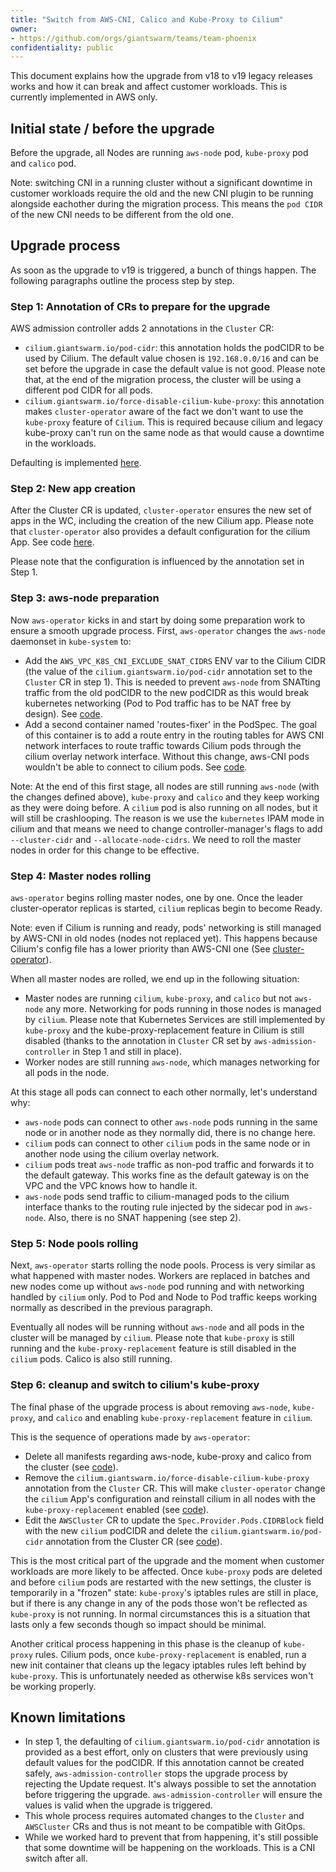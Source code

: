 ```yaml
---
title: "Switch from AWS-CNI, Calico and Kube-Proxy to Cilium"
owner:
- https://github.com/orgs/giantswarm/teams/team-phoenix
confidentiality: public
---
```


This document explains how the upgrade from v18 to v19 legacy releases works and how it can break and affect customer workloads.
This is currently implemented in AWS only.

## Initial state / before the upgrade

Before the upgrade, all Nodes are running `aws-node` pod, `kube-proxy` pod and `calico` pod.

Note: switching CNI in a running cluster without a significant downtime in customer workloads require the old and the new CNI plugin to be running alongside eachother during the migration process.
This means the `pod CIDR` of the new CNI needs to be different from the old one.

## Upgrade process

As soon as the upgrade to v19 is triggered, a bunch of things happen. The following paragraphs outline the process step by step.

### Step 1: Annotation of CRs to prepare for the upgrade

AWS admission controller adds 2 annotations in the `Cluster` CR:

- `cilium.giantswarm.io/pod-cidr`: this annotation holds the podCIDR to be used by Cilium. The default value chosen is `192.168.0.0/16` and can be set before the upgrade in case the default value is not good. Please note that, at the end of the migration process, the cluster will be using a different pod CIDR for all pods.
- `cilium.giantswarm.io/force-disable-cilium-kube-proxy`: this annotation makes `cluster-operator` aware of the fact we don't want to use the `kube-proxy` feature of `Cilium`. This is required because cilium and legacy kube-proxy can't run on the same node as that would cause a downtime in the workloads.

Defaulting is implemented [here](https://github.com/giantswarm/aws-admission-controller/blob/v4.6.0/pkg/aws/v1alpha3/cluster/mutate_cluster.go#L288).

### Step 2: New app creation

After the Cluster CR is updated, `cluster-operator` ensures the new set of apps in the WC, including the creation of the new Cilium app.
Please note that `cluster-operator` also provides a default configuration for the cilium App. See code [here](https://github.com/giantswarm/cluster-operator/blob/v5.2.0/service/controller/resource/clusterconfigmap/desired.go#L100).

Please note that the configuration is influenced by the annotation set in Step 1.

### Step 3: aws-node preparation

Now `aws-operator` kicks in and start by doing some preparation work to ensure a smooth upgrade process.
First, `aws-operator` changes the `aws-node` daemonset in `kube-system` to:

- Add the `AWS_VPC_K8S_CNI_EXCLUDE_SNAT_CIDRS` ENV var to the Cilium CIDR (the value of the `cilium.giantswarm.io/pod-cidr` annotation set to the `Cluster` CR in step 1). This is needed to prevent `aws-node` from SNATting traffic from the old podCIDR to the new podCIDR as this would break kubernetes networking (Pod to Pod traffic has to be NAT free by design). See [code](https://github.com/giantswarm/aws-operator/blob/v14.0.0/service/controller/resource/prepareawscniformigration/create.go#L83).
- Add a second container named 'routes-fixer' in the PodSpec. The goal of this container is to add a route entry in the routing tables for AWS CNI network interfaces to route traffic towards Cilium pods through the cilium overlay network interface. Without this change, aws-CNI pods wouldn't be able to connect to cilium pods. See [code](https://github.com/giantswarm/aws-operator/blob/v14.0.0/service/controller/resource/prepareawscniformigration/create.go#L108).

Note: At the end of this first stage, all nodes are still running `aws-node` (with the changes defined above), `kube-proxy` and `calico` and they keep working as they were doing before. A `cilium` pod is also running on all nodes, but it will still be crashlooping. The reason is we use the `kubernetes` IPAM mode in cilium and that means we need to change controller-manager's flags to add `--cluster-cidr` and `--allocate-node-cidrs`.
We need to roll the master nodes in order for this change to be effective.

### Step 4: Master nodes rolling

`aws-operator` begins rolling master nodes, one by one. Once the leader cluster-operator replicas is started, `cilium` replicas begin to become Ready.

Note: even if Cilium is running and ready, pods' networking is still managed by AWS-CNI in old nodes (nodes not replaced yet). This happens because Cilium's config file has a lower priority than AWS-CNI one (See [cluster-operator](https://github.com/giantswarm/cluster-operator/blob/v5.2.0/service/controller/resource/clusterconfigmap/desired.go#L113)).

When all master nodes are rolled, we end up in the following situation:

- Master nodes are running `cilium`, `kube-proxy`, and `calico` but not `aws-node` any more. Networking for pods running in those nodes is managed by `cilium`. Please note that Kubernetes Services are still implemented by `kube-proxy` and the kube-proxy-replacement feature in Cilium is still disabled (thanks to the annotation in `Cluster` CR set by `aws-admission-controller` in Step 1 and still in place).
- Worker nodes are still running `aws-node`, which manages networking for all pods in the node.

At this stage all pods can connect to each other normally, let's understand why:

- `aws-node` pods can connect to other `aws-node` pods running in the same node or in another node as they normally did, there is no change here.
- `cilium` pods can connect to other `cilium` pods in the same node or in another node using the cilium overlay network.
- `cilium` pods treat `aws-node` traffic as non-pod traffic and forwards it to the default gateway. This works fine as the default gateway is on the VPC and the VPC knows how to handle it.
- `aws-node` pods send traffic to cilium-managed pods to the cilium interface thanks to the routing rule injected by the sidecar pod in `aws-node`. Also, there is no SNAT happening (see step 2).

### Step 5: Node pools rolling

Next, `aws-operator` starts rolling the node pools.
Process is very similar as what happened with master nodes. Workers are replaced in batches and new nodes come up without `aws-node` pod running and with networking handled by `cilium` only. Pod to Pod and Node to Pod traffic keeps working normally as described in the previous paragraph.

Eventually all nodes will be running without `aws-node` and all pods in the cluster will be managed by `cilium`. Please note that `kube-proxy` is still running and the `kube-proxy-replacement` feature is still disabled in the `cilium` pods. Calico is also still running.

### Step 6: cleanup and switch to cilium's kube-proxy

The final phase of the upgrade process is about removing `aws-node`, `kube-proxy`, and `calico` and enabling `kube-proxy-replacement` feature in `cilium`.

This is the sequence of operations made by `aws-operator`:

- Delete all manifests regarding aws-node, kube-proxy and calico from the cluster (see [code](https://github.com/giantswarm/aws-operator/blob/v14.0.0/service/controller/resource/awscnicleaner/create.go#L85)).
- Remove the `cilium.giantswarm.io/force-disable-cilium-kube-proxy` annotation from the `Cluster` CR. This will make `cluster-operator` change the `cilium` App's configuration and reinstall cilium in all nodes with the `kube-proxy-replacement` enabled (see [code](https://github.com/giantswarm/aws-operator/blob/v14.0.0/service/controller/resource/awscnicleaner/create.go#L103)).
- Edit the `AWSCluster` CR to update the `Spec.Provider.Pods.CIDRBlock` field with the new `cilium` podCIDR and delete the `cilium.giantswarm.io/pod-cidr` annotation from the Cluster CR (see [code](https://github.com/giantswarm/aws-operator/blob/v14.0.0/service/controller/resource/awscnicleaner/create.go#L147)).

This is the most critical part of the upgrade and the moment when customer workloads are more likely to be affected. Once `kube-proxy` pods are deleted and before `cilium` pods are restarted with the new settings, the cluster is temporarily in a "frozen" state: `kube-proxy`'s iptables rules are still in place, but if there is any change in any of the pods those won't be reflected as `kube-proxy` is not running. In normal circumstances this is a situation that lasts only a few seconds though so impact should be minimal.

Another critical process happening in this phase is the cleanup of `kube-proxy` rules. Cilium pods, once `kube-proxy-replacement` is enabled, run a new init container that cleans up the legacy iptables rules left behind by `kube-proxy`. This is unfortunately needed as otherwise k8s services won't be working properly.

## Known limitations

- In step 1, the defaulting of `cilium.giantswarm.io/pod-cidr` annotation is provided as a best effort, only on clusters that were previously using default values for the podCIDR. If this annotation cannot be created safely, `aws-admission-controller` stops the upgrade process by rejecting the Update request. It's always possible to set the annotation before triggering the upgrade. `aws-admission-controller` will ensure the values is valid when the upgrade is triggered.
- This whole process requires automated changes to the `Cluster` and `AWSCluster` CRs and thus is not meant to be compatible with GitOps.
- While we worked hard to prevent that from happening, it's still possible that some downtime will be happening on the workloads. This is a CNI switch after all.
